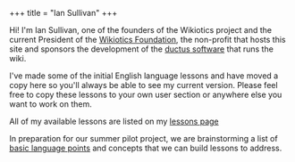 +++
title = "Ian Sullivan"
+++

Hi\! I'm Ian Sullivan, one of the founders of the Wikiotics project and
the current President of the [Wikiotics
Foundation](/en/Wikiotics_Foundation), the non-profit that hosts this
site and sponsors the development of the [ductus
software](http://ductus.us) that runs the wiki.

I've made some of the initial English language lessons and have moved a
copy here so you'll always be able to see my current version. Please
feel free to copy these lessons to your own user section or anywhere
else you want to work on them.

All of my available lessons are listed on my [lessons
page](/user/ian/lessons)

In preparation for our summer pilot project, we are brainstorming a list
of [basic language points](/en/basic_language_points) and concepts that
we can build lessons to address.
